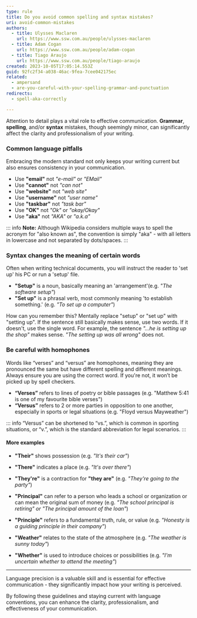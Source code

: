 ```yaml
---
type: rule
title: Do you avoid common spelling and syntax mistakes?
uri: avoid-common-mistakes
authors:
  - title: Ulysses Maclaren
    url: https://www.ssw.com.au/people/ulysses-maclaren
  - title: Adam Cogan
    url: https://www.ssw.com.au/people/adam-cogan
  - title: Tiago Araujo
    url: https://www.ssw.com.au/people/tiago-araujo
created: 2023-10-05T17:05:14.553Z
guid: 92fc2f34-a038-46ac-9fea-7cee042175ec
related:
  - ampersand
  - are-you-careful-with-your-spelling-grammar-and-punctuation
redirects:
  - spell-aka-correctly

---
```


Attention to detail plays a vital role to effective communication. **Grammar**, **spelling**, and/or **syntax** mistakes, though seemingly minor, can significantly affect the clarity and professionalism of your writing.

<!--endintro-->

### Common language pitfalls

Embracing the modern standard not only keeps your writing current but also ensures consistency in your communication.

* Use **"email"** not _"e-mail"_ or _"EMail"_
* Use **"cannot"** not _"can not"_
* Use **"website"** not _"web site"_
* Use **"username"** not _"user name"_
* Use **"taskbar"** not _"task bar"_
* Use **"OK"** not _"Ok"_ or _"okay/Okay"_
* Use **"aka"** not _"AKA"_ or _"a.k.a"_
  
::: info
**Note:** Although Wikipedia considers multiple ways to spell the acronym for "also known as", the convention is simply "aka" - with all letters in lowercase and not separated by dots/spaces.
:::

### Syntax changes the meaning of certain words

Often when writing technical documents, you will instruct the reader to 'set up' his PC or run a 'setup' file.

* **"Setup"** is a noun, basically meaning an 'arrangement'(e.g. _"The software setup"_)  
* **"Set up"** is a phrasal verb, most commonly meaning 'to establish something.' (e.g. _"To set up a computer"_)

How can you remember this? Mentally replace "setup" or "set up" with "setting up". If the sentence still basically makes sense, use two words. If it doesn't, use the single word. For example, the sentence _"...he is setting up the shop"_ makes sense. _"The setting up was all wrong"_ does not.

### Be careful with homophones

Words like “verses” and “versus” are homophones, meaning they are pronounced the same but have different spelling and different meanings. Always ensure you are using the correct word. If you're not, it won’t be picked up by spell checkers.

* **“Verses”** refers to lines of poetry or bible passages (e.g. "Matthew 5:41 is one of my favourite bible verses")
* **“Versus”** refers to 2 or more parties in opposition to one another, especially in sports or legal situations (e.g. "Floyd versus Mayweather")

::: info
“Versus” can be shortened to “vs.”, which is common in sporting situations, or “v.”, which is the standard abbreviation for legal scenarios.
:::

#### More examples

* **"Their"** shows possession (e.g. _"It's their car"_)
* **"There"** indicates a place (e.g. _"It's over there"_)
* **"They're"** is a contraction for **"they are"** (e.g. _"They're going to the party"_)

* **"Principal"** can refer to a person who leads a school or organization or can mean the original sum of money (e.g. _"The school principal is retiring" or "The principal amount of the loan"_)
* **"Principle"** refers to a fundamental truth, rule, or value (e.g. _"Honesty is a guiding principle in their company"_)

* **"Weather"** relates to the state of the atmosphere (e.g. _"The weather is sunny today"_)
* **"Whether"** is used to introduce choices or possibilities (e.g. _"I'm uncertain whether to attend the meeting"_)

---

Language precision is a valuable skill and is essential for effective communication - they significantly impact how your writing is perceived.

By following these guidelines and staying current with language conventions, you can enhance the clarity, professionalism, and effectiveness of your communication.
